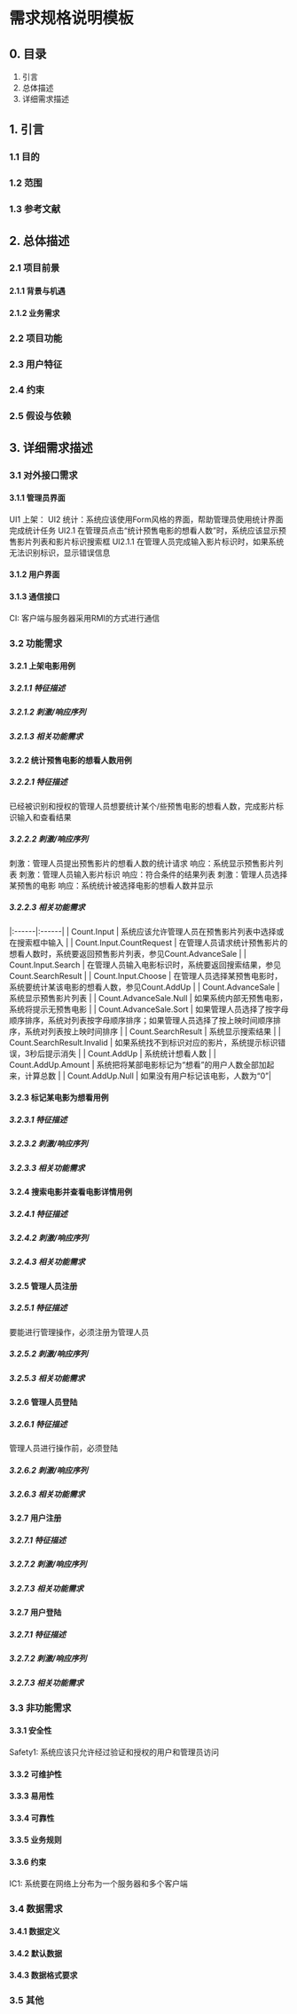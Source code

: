 # 需求规格说明模板
## 0. 目录
1. 引言
2. 总体描述
3. 详细需求描述


## 1. 引言
### 1.1 目的
### 1.2 范围
### 1.3 参考文献


## 2. 总体描述
### 2.1 项目前景
#### 2.1.1 背景与机遇
#### 2.1.2 业务需求
### 2.2 项目功能
### 2.3 用户特征
### 2.4 约束
### 2.5 假设与依赖


## 3. 详细需求描述
### 3.1 对外接口需求
#### 3.1.1 管理员界面
UI1 上架：
UI2 统计：系统应该使用Form风格的界面，帮助管理员使用统计界面完成统计任务
	UI2.1 在管理员点击“统计预售电影的想看人数”时，系统应该显示预售影片列表和影片标识搜索框
		UI2.1.1 在管理人员完成输入影片标识时，如果系统无法识别标识，显示错误信息
#### 3.1.2 用户界面
#### 3.1.3 通信接口
CI: 客户端与服务器采用RMI的方式进行通信
### 3.2 功能需求
#### 3.2.1 上架电影用例
##### 3.2.1.1 特征描述
##### 3.2.1.2 刺激/响应序列
##### 3.2.1.3 相关功能需求
#### 3.2.2 统计预售电影的想看人数用例
##### 3.2.2.1 特征描述
已经被识别和授权的管理人员想要统计某个/些预售电影的想看人数，完成影片标识输入和查看结果
##### 3.2.2.2 刺激/响应序列
刺激：管理人员提出预售影片的想看人数的统计请求
响应：系统显示预售影片列表
刺激：管理人员输入影片标识
响应：符合条件的结果列表
刺激：管理人员选择某预售的电影
响应：系统统计被选择电影的想看人数并显示
##### 3.2.2.3 相关功能需求
|:------|:------|
| Count.Input | 系统应该允许管理人员在预售影片列表中选择或在搜索框中输入 |
| Count.Input.CountRequest | 在管理人员请求统计预售影片的想看人数时，系统要返回预售影片列表，参见Count.AdvanceSale |
| Count.Input.Search | 在管理人员输入电影标识时，系统要返回搜索结果，参见Count.SearchResult |
| Count.Input.Choose | 在管理人员选择某预售电影时，系统要统计某该电影的想看人数，参见Count.AddUp |
| Count.AdvanceSale | 系统显示预售影片列表 |
| Count.AdvanceSale.Null | 如果系统内部无预售电影，系统将提示无预售电影 |
| Count.AdvanceSale.Sort | 如果管理人员选择了按字母顺序排序，系统对列表按字母顺序排序；如果管理人员选择了按上映时间顺序排序，系统对列表按上映时间排序 |
| Count.SearchResult | 系统显示搜索结果 |
| Count.SearchResult.Invalid | 如果系统找不到标识对应的影片，系统提示标识错误，3秒后提示消失 |
| Count.AddUp | 系统统计想看人数 |
| Count.AddUp.Amount | 系统把将某部电影标记为“想看”的用户人数全部加起来，计算总数 |
| Count.AddUp.Null | 如果没有用户标记该电影，人数为“0”|
#### 3.2.3 标记某电影为想看用例
##### 3.2.3.1 特征描述
##### 3.2.3.2 刺激/响应序列
##### 3.2.3.3 相关功能需求
#### 3.2.4 搜索电影并查看电影详情用例
##### 3.2.4.1 特征描述
##### 3.2.4.2 刺激/响应序列
##### 3.2.4.3 相关功能需求
#### 3.2.5 管理人员注册
##### 3.2.5.1 特征描述
要能进行管理操作，必须注册为管理人员
##### 3.2.5.2 刺激/响应序列
##### 3.2.5.3 相关功能需求
#### 3.2.6 管理人员登陆
##### 3.2.6.1 特征描述
管理人员进行操作前，必须登陆
##### 3.2.6.2 刺激/响应序列
##### 3.2.6.3 相关功能需求
#### 3.2.7 用户注册
##### 3.2.7.1 特征描述
##### 3.2.7.2 刺激/响应序列
##### 3.2.7.3 相关功能需求
#### 3.2.7 用户登陆
##### 3.2.7.1 特征描述
##### 3.2.7.2 刺激/响应序列
##### 3.2.7.3 相关功能需求

### 3.3 非功能需求
#### 3.3.1  安全性
Safety1: 系统应该只允许经过验证和授权的用户和管理员访问

#### 3.3.2  可维护性
#### 3.3.3  易用性
#### 3.3.4  可靠性
#### 3.3.5  业务规则
#### 3.3.6  约束
IC1: 系统要在网络上分布为一个服务器和多个客户端

### 3.4  数据需求
#### 3.4.1  数据定义
#### 3.4.2  默认数据
#### 3.4.3  数据格式要求

### 3.5  其他
